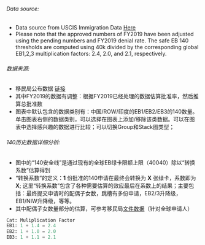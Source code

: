 ###### Data source:
* Data source from USCIS Immigration Data [Here](https://www.uscis.gov/sites/default/files/USCIS/Resources/Reports%20and%20Studies/Immigration%20Forms%20Data/Employment-based/I140_by_class_country_FY09_19.pdf)
* Please note that the approved numbers of FY2019 have been adjusted using the pending numbers and FY2019 denial rate. The safe EB 140 thresholds are computed using 40k divided by the corresponding global EB1,2,3 multiplication factors: 2.4, 2.0, and 2.1, respectively.

###### 数据来源:
* 移民局公布数据 [链接](https://www.uscis.gov/sites/default/files/USCIS/Resources/Reports%20and%20Studies/Immigration%20Forms%20Data/Employment-based/I140_by_class_country_FY09_19.pdf)
* 其中FY2019的数据有调整：根据FY2019已经处理的数据估算批准率，然后推算总批准数
* 图表中默认包含的数据类别有：中国/ROW/印度的EB1/EB2/EB3的140数量。单击图表右侧的数据类别，可以选择在图表上添加/移除该类数据。可以在图表中选择感兴趣的数据进行比较；可以切换Group和Stack图类型；

###### 140历史数据详细分析:
* 图中的“140安全线”是通过现有的全球EB绿卡限额上限（40040）除以“转换系数”估算得到
* “转换系数”的定义：**1** 份批准的140申请在最终会转换为 **X** 张绿卡，系数即为 **X**; 这里“转换系数”包含了各种需要估算的效应最后在系数上的结果；主要包括：最终提交申请时的配偶子女数，跳槽有多份申请，EB2/3升降级，EB1/NIW升降级，等等。
* 其中配偶子女数量部分的估算，可参考移民局[文件数据](https://www.uscis.gov/sites/default/files/files/nativedocuments/Count_of_Approved_I-140_I-360_and_I-526_Petitions_as_of_April_20_2018_with_a_Priority_Date_On_or_After_May_2018.PDF)（针对全球申请人）
```py
Cat: Muliplication Factor
EB1: 1 + 1.4 = 2.4  
EB2: 1 + 1.0 = 2.0  
EB3: 1 + 1.1 = 2.1
```


